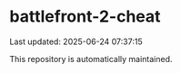 # battlefront-2-cheat

Last updated: 2025-06-24 07:37:15

This repository is automatically maintained.
